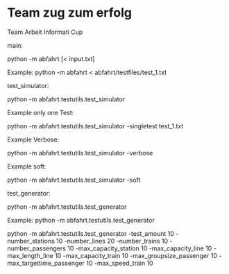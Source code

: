 # Team zug zum erfolg

Team Arbeit Informati Cup

main:

python -m abfahrt [< input.txt]

Example:
python -m abfahrt < abfahrt/testfiles/test_1.txt


test_simulator:

python -m abfahrt.testutils.test_simulator

Example only one Test:

python -m abfahrt.testutils.test_simulator -singletest test_1.txt

Example Verbose:

python -m abfahrt.testutils.test_simulator -verbose

Example soft:

python -m abfahrt.testutils.test_simulator -soft

test_generator:

python -m abfahrt.testutils.test_generator

Example:
python -m abfahrt.testutils.test_generator


python -m abfahrt.testutils.test_generator -test_amount 10 -number_stations 10 -number_lines 20 -number_trains 10 -number_passengers 10 -max_capacity_station 10 -max_capacity_line 10 -max_length_line 10 -max_capacity_train 10 -max_groupsize_passenger 10 -max_targettime_passenger 10 -max_speed_train 10